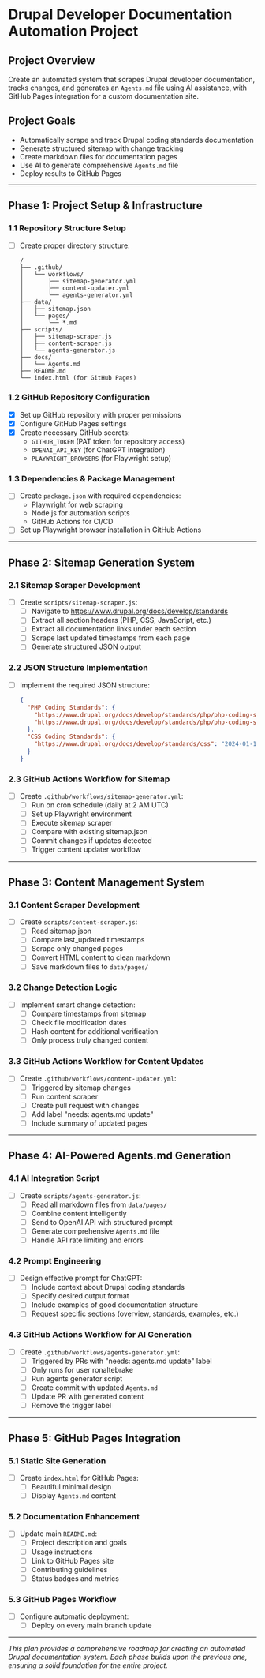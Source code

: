 # Drupal Developer Documentation Automation Project

## Project Overview
Create an automated system that scrapes Drupal developer documentation, tracks changes, and generates an `Agents.md` file using AI assistance, with GitHub Pages integration for a custom documentation site.

## Project Goals
- Automatically scrape and track Drupal coding standards documentation
- Generate structured sitemap with change tracking
- Create markdown files for documentation pages
- Use AI to generate comprehensive `Agents.md` file
- Deploy results to GitHub Pages

---

## Phase 1: Project Setup & Infrastructure

### 1.1 Repository Structure Setup
- [ ] Create proper directory structure:
  ```
  /
  ├── .github/
  │   └── workflows/
  │       ├── sitemap-generator.yml
  │       ├── content-updater.yml
  │       └── agents-generator.yml
  ├── data/
  │   ├── sitemap.json
  │   └── pages/
  │       └── *.md
  ├── scripts/
  │   ├── sitemap-scraper.js
  │   ├── content-scraper.js
  │   └── agents-generator.js
  ├── docs/
  │   └── Agents.md
  ├── README.md
  └── index.html (for GitHub Pages)
  ```

### 1.2 GitHub Repository Configuration
- [X] Set up GitHub repository with proper permissions
- [X] Configure GitHub Pages settings
- [X] Create necessary GitHub secrets:
  - `GITHUB_TOKEN` (PAT token for repository access)
  - `OPENAI_API_KEY` (for ChatGPT integration)
  - `PLAYWRIGHT_BROWSERS` (for Playwright setup)

### 1.3 Dependencies & Package Management
- [ ] Create `package.json` with required dependencies:
  - Playwright for web scraping
  - Node.js for automation scripts
  - GitHub Actions for CI/CD
- [ ] Set up Playwright browser installation in GitHub Actions

---

## Phase 2: Sitemap Generation System

### 2.1 Sitemap Scraper Development
- [ ] Create `scripts/sitemap-scraper.js`:
  - [ ] Navigate to https://www.drupal.org/docs/develop/standards
  - [ ] Extract all section headers (PHP, CSS, JavaScript, etc.)
  - [ ] Extract all documentation links under each section
  - [ ] Scrape last updated timestamps from each page
  - [ ] Generate structured JSON output

### 2.2 JSON Structure Implementation
- [ ] Implement the required JSON structure:
  ```json
  {
    "PHP Coding Standards": {
      "https://www.drupal.org/docs/develop/standards/php/php-coding-standards": "2024-01-15",
      "https://www.drupal.org/docs/develop/standards/php/php-coding-standards/php-coding-standards": "2024-01-10"
    },
    "CSS Coding Standards": {
      "https://www.drupal.org/docs/develop/standards/css": "2024-01-12"
    }
  }
  ```

### 2.3 GitHub Actions Workflow for Sitemap
- [ ] Create `.github/workflows/sitemap-generator.yml`:
  - [ ] Run on cron schedule (daily at 2 AM UTC)
  - [ ] Set up Playwright environment
  - [ ] Execute sitemap scraper
  - [ ] Compare with existing sitemap.json
  - [ ] Commit changes if updates detected
  - [ ] Trigger content updater workflow

---

## Phase 3: Content Management System

### 3.1 Content Scraper Development
- [ ] Create `scripts/content-scraper.js`:
  - [ ] Read sitemap.json
  - [ ] Compare last_updated timestamps
  - [ ] Scrape only changed pages
  - [ ] Convert HTML content to clean markdown
  - [ ] Save markdown files to `data/pages/`

### 3.2 Change Detection Logic
- [ ] Implement smart change detection:
  - [ ] Compare timestamps from sitemap
  - [ ] Check file modification dates
  - [ ] Hash content for additional verification
  - [ ] Only process truly changed content

### 3.3 GitHub Actions Workflow for Content Updates
- [ ] Create `.github/workflows/content-updater.yml`:
  - [ ] Triggered by sitemap changes
  - [ ] Run content scraper
  - [ ] Create pull request with changes
  - [ ] Add label "needs: agents.md update"
  - [ ] Include summary of updated pages

---

## Phase 4: AI-Powered Agents.md Generation

### 4.1 AI Integration Script
- [ ] Create `scripts/agents-generator.js`:
  - [ ] Read all markdown files from `data/pages/`
  - [ ] Combine content intelligently
  - [ ] Send to OpenAI API with structured prompt
  - [ ] Generate comprehensive `Agents.md` file
  - [ ] Handle API rate limiting and errors

### 4.2 Prompt Engineering
- [ ] Design effective prompt for ChatGPT:
  - [ ] Include context about Drupal coding standards
  - [ ] Specify desired output format
  - [ ] Include examples of good documentation structure
  - [ ] Request specific sections (overview, standards, examples, etc.)

### 4.3 GitHub Actions Workflow for AI Generation
- [ ] Create `.github/workflows/agents-generator.yml`:
  - [ ] Triggered by PRs with "needs: agents.md update" label
  - [ ] Only runs for user ronaltebrake
  - [ ] Run agents generator script
  - [ ] Create commit with updated `Agents.md`
  - [ ] Update PR with generated content
  - [ ] Remove the trigger label

---

## Phase 5: GitHub Pages Integration

### 5.1 Static Site Generation
- [ ] Create `index.html` for GitHub Pages:
  - [ ] Beautiful minimal design
  - [ ] Display `Agents.md` content

### 5.2 Documentation Enhancement
- [ ] Update main `README.md`:
  - [ ] Project description and goals
  - [ ] Usage instructions
  - [ ] Link to GitHub Pages site
  - [ ] Contributing guidelines
  - [ ] Status badges and metrics

### 5.3 GitHub Pages Workflow
- [ ] Configure automatic deployment:
  - [ ] Deploy on every main branch update

---

*This plan provides a comprehensive roadmap for creating an automated Drupal documentation system. Each phase builds upon the previous one, ensuring a solid foundation for the entire project.*
